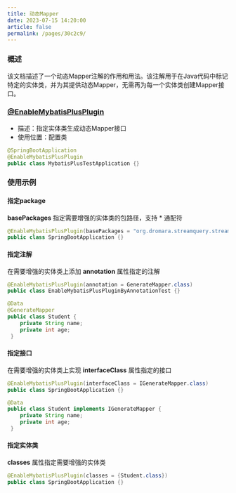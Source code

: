 ```yaml
---
title: 动态Mapper
date: 2023-07-15 14:20:00
article: false
permalink: /pages/30c2c9/
---
```

### 概述

该文档描述了一个动态Mapper注解的作用和用法。该注解用于在Java代码中标记特定的实体类，并为其提供动态Mapper，无需再为每一个实体类创建Mapper接口。
### [@EnableMybatisPlusPlugin](#enablemybatisplusplugin)

- 描述：指定实体类生成动态Mapper接口
- 使用位置：配置类

```java
@SpringBootApplication
@EnableMybatisPlusPlugin
public class MybatisPlusTestApplication {}
```

### 使用示例

#### 指定package

**basePackages** 指定需要增强的实体类的包路径，支持 * 通配符 

```java
@EnableMybatisPlusPlugin(basePackages = "org.dromara.streamquery.stream.plugin.**.pojo.**")
public class SpringBootApplication {}
```

#### 指定注解

在需要增强的实体类上添加 **annotation** 属性指定的注解

```java
@EnableMybatisPlusPlugin(annotation = GenerateMapper.class)
public class EnableMybatisPlusPluginByAnnotationTest {}
```

```java
@Data
@GenerateMapper
public class Student {
 	private String name;
 	private int age;
 }
```

#### 指定接口

在需要增强的实体类上实现 **interfaceClass** 属性指定的接口

```java
@EnableMybatisPlusPlugin(interfaceClass = IGenerateMapper.class)
public class SpringBootApplication {}
```

```java
@Data
public class Student implements IGenerateMapper {
 	private String name;
 	private int age;
 }
```

#### 指定实体类

**classes** 属性指定需要增强的实体类

```java
@EnableMybatisPlusPlugin(classes = {Student.class})
public class SpringBootApplication {}
```

